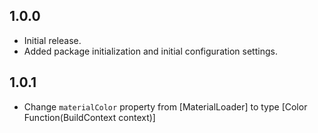 ## 1.0.0

* Initial release.
* Added package initialization and initial configuration settings.

## 1.0.1

* Change `materialColor` property from [MaterialLoader] to type [Color Function(BuildContext context)]
